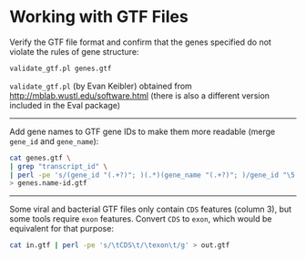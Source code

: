 # Working with GTF Files


Verify the GTF file format and confirm that the genes specified do not violate the rules of gene structure:
```bash
validate_gtf.pl genes.gtf
```
`validate_gtf.pl` (by Evan Keibler) obtained from http://mblab.wustl.edu/software.html (there is also a different version included in the Eval package)

***

Add gene names to GTF gene IDs to make them more readable (merge `gene_id` and `gene_name`):
```bash
cat genes.gtf \
| grep "transcript_id" \
| perl -pe 's/(gene_id "(.+?)"; )(.*)(gene_name "(.+?)"; )/gene_id "\5:\2"; \3 \4/g' \
> genes.name-id.gtf
```

***

Some viral and bacterial GTF files only contain `CDS` features (column 3), but some tools require `exon` features.
Convert `CDS` to `exon`, which would be equivalent for that purpose:
```bash
cat in.gtf | perl -pe 's/\tCDS\t/\texon\t/g' > out.gtf
```
